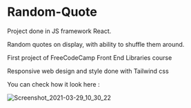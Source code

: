 # Random-Quote
Project done in JS framework React. 

Random quotes on display, with ability to shuffle them around.

First project of FreeCodeCamp Front End Libraries course


Responsive web design and style done with Tailwind css


You can check how it look here : 


![Screenshot_2021-03-29_10_30_22](https://user-images.githubusercontent.com/62839581/112852480-fb825f80-9079-11eb-9911-1e672816566b.png)
